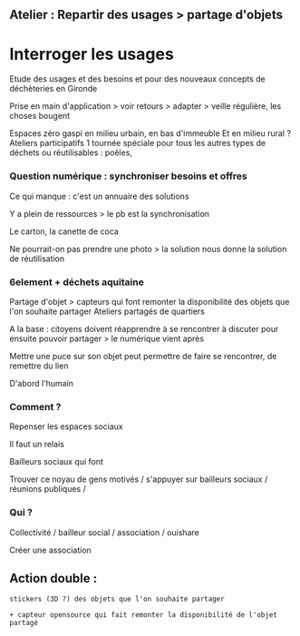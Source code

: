 ## Atelier : Repartir des usages > partage d'objets

# Interroger les usages

Etude des usages et des besoins et pour des nouveaux concepts de déchèteries en  Gironde

Prise en main d'application > voir retours > adapter > veille régulière, les choses bougent

Espaces zéro gaspi en milieu urbain, en bas d'immeuble
Et en milieu rural ?
Ateliers participatifs
1 tournée spéciale pour tous les autres types de déchets ou réutilisables : poêles, 

### Question numérique : synchroniser besoins et offres

Ce qui manque : c'est un annuaire des solutions

Y a plein de ressources > le pb est la synchronisation

Le carton, la canette de coca

Ne pourrait-on pas prendre une photo > la solution nous donne la solution de réutilisation

### 6element + déchets aquitaine
Partage d'objet > capteurs qui font remonter la disponibilité des objets que l'on souhaite partager
Ateliers partagés de quartiers

A la base : citoyens doivent réapprendre à se rencontrer à discuter pour ensuite pouvoir partager > le numérique vient après

Mettre une puce sur son objet peut permettre de faire se rencontrer, de remettre du lien

D'abord l'humain

### Comment ?

Repenser les espaces sociaux

Il faut un relais

Bailleurs sociaux qui font 

Trouver ce noyau de gens motivés / s'appuyer sur bailleurs sociaux / réunions publiques / 

### Qui ?

Collectivité / bailleur social / association / ouishare

Créer une association

## Action double :

    stickers (3D ?) des objets que l'on souhaite partager

    + capteur opensource qui fait remonter la disponibilité de l'objet partagé

